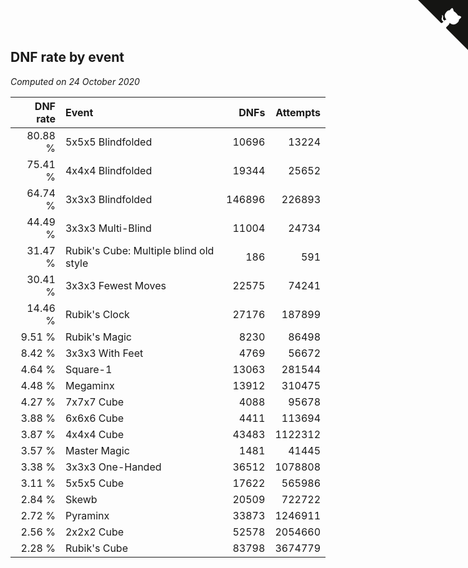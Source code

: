 ## DNF rate by event

*Computed on 24 October 2020*

| DNF rate | Event | DNFs | Attempts |
| ---: | :--- | ---: | ---: |
| 80.88 % | 5x5x5 Blindfolded | 10696 | 13224 |
| 75.41 % | 4x4x4 Blindfolded | 19344 | 25652 |
| 64.74 % | 3x3x3 Blindfolded | 146896 | 226893 |
| 44.49 % | 3x3x3 Multi-Blind | 11004 | 24734 |
| 31.47 % | Rubik's Cube: Multiple blind old style | 186 | 591 |
| 30.41 % | 3x3x3 Fewest Moves | 22575 | 74241 |
| 14.46 % | Rubik's Clock | 27176 | 187899 |
| 9.51 % | Rubik's Magic | 8230 | 86498 |
| 8.42 % | 3x3x3 With Feet | 4769 | 56672 |
| 4.64 % | Square-1 | 13063 | 281544 |
| 4.48 % | Megaminx | 13912 | 310475 |
| 4.27 % | 7x7x7 Cube | 4088 | 95678 |
| 3.88 % | 6x6x6 Cube | 4411 | 113694 |
| 3.87 % | 4x4x4 Cube | 43483 | 1122312 |
| 3.57 % | Master Magic | 1481 | 41445 |
| 3.38 % | 3x3x3 One-Handed | 36512 | 1078808 |
| 3.11 % | 5x5x5 Cube | 17622 | 565986 |
| 2.84 % | Skewb | 20509 | 722722 |
| 2.72 % | Pyraminx | 33873 | 1246911 |
| 2.56 % | 2x2x2 Cube | 52578 | 2054660 |
| 2.28 % | Rubik's Cube | 83798 | 3674779 |


<a href="https://github.com/jonatanklosko/wca_statistics" class="github-corner" aria-label="View source on Github"><svg width="80" height="80" viewBox="0 0 250 250" style="fill:#151513; color:#fff; position: absolute; top: 0; border: 0; right: 0;" aria-hidden="true"><path d="M0,0 L115,115 L130,115 L142,142 L250,250 L250,0 Z"></path><path d="M128.3,109.0 C113.8,99.7 119.0,89.6 119.0,89.6 C122.0,82.7 120.5,78.6 120.5,78.6 C119.2,72.0 123.4,76.3 123.4,76.3 C127.3,80.9 125.5,87.3 125.5,87.3 C122.9,97.6 130.6,101.9 134.4,103.2" fill="currentColor" style="transform-origin: 130px 106px;" class="octo-arm"></path><path d="M115.0,115.0 C114.9,115.1 118.7,116.5 119.8,115.4 L133.7,101.6 C136.9,99.2 139.9,98.4 142.2,98.6 C133.8,88.0 127.5,74.4 143.8,58.0 C148.5,53.4 154.0,51.2 159.7,51.0 C160.3,49.4 163.2,43.6 171.4,40.1 C171.4,40.1 176.1,42.5 178.8,56.2 C183.1,58.6 187.2,61.8 190.9,65.4 C194.5,69.0 197.7,73.2 200.1,77.6 C213.8,80.2 216.3,84.9 216.3,84.9 C212.7,93.1 206.9,96.0 205.4,96.6 C205.1,102.4 203.0,107.8 198.3,112.5 C181.9,128.9 168.3,122.5 157.7,114.1 C157.9,116.9 156.7,120.9 152.7,124.9 L141.0,136.5 C139.8,137.7 141.6,141.9 141.8,141.8 Z" fill="currentColor" class="octo-body"></path></svg></a><style>.github-corner:hover .octo-arm{animation:octocat-wave 560ms ease-in-out}@keyframes octocat-wave{0%,100%{transform:rotate(0)}20%,60%{transform:rotate(-25deg)}40%,80%{transform:rotate(10deg)}}@media (max-width:500px){.github-corner:hover .octo-arm{animation:none}.github-corner .octo-arm{animation:octocat-wave 560ms ease-in-out}}</style>
